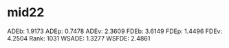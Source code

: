 # mid22

ADEb: 1.9173
ADEp: 0.7478
ADEv: 2.3609
FDEb: 3.6149
FDEp: 1.4496
FDEv: 4.2504
Rank: 1031
WSADE: 1.3277
WSFDE: 2.4861